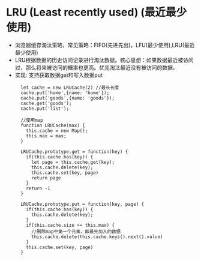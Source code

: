 # LRU (Least recently used) (最近最少使用)
- 浏览器缓存淘汰策略，常见策略：FIFO(先进先出)，LFU(最少使用),LRU(最近最少使用)
- LRU根据数据的历史访问记录进行淘汰数据。核心思想：如果数据最近被访问过，那么将来被访问的概率也更高。优先淘汰最近没有被访问的数据。
- 实现: 支持获取数据get和写入数据put
  ```
    let cache = new LRUCache(2) //最长长度
    cache.put('home',{name: 'home'});  
    cache.put('goods',{name: 'goods'});
    cache.get('goods');
    cache.put('list');

  ```
  ```
    //使用map
    function LRUCache(max) {
      this.cache = new Map();
      this.max = max;
    }

    LRUCache.prototype.get = function(key) {
      if(this.cache.has(key)) {
        let page = this.cache.get(key);
        this.cache.delete(key);
        this.cache.set(key, page)
        return page
      }
      return -1
    }

    LRUCache.prototype.put = function(key, page) {
      if(this.cache.has(key)) {
        this.cache.delete(key);
      }
      if(this.cache.size >= this.max) {
        //删除map中第一个元素，即最先加入的数据
        this.cache.delete(this.cache.keys().next().value)
      }
      this.cache.set(key, page)
    }
    
  ```